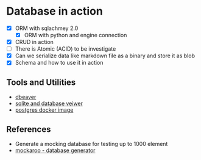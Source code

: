 # Database in action

- [x] ORM with sqlachmey 2.0
  - [x] ORM with python and engine connection
- [x] CRUD in action
- [ ] There is Atomic (ACID) to be investigate
- [x] Can we serialize data like markdown file as a binary and store it as blob
- [x] Schema and how to use it in action

## Tools and Utilities

- [dbeaver](https://dbeaver.io/download/)
- [sqlite and database veiwer](https://flaviocopes.com/sqlite-how-to-install/)
- [postgres docker image](https://hub.docker.com/_/postgres)

## References

- Generate a mocking database for testing up to 1000 element
- [mockaroo - database generator](https://www.mockaroo.com/)

